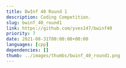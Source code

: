 ```yaml
---
title: BwInf 40 Round 1
description: Coding Competition.
slug: bwinf_40_round1
link: https://github.com/yves147/bwinf40
priority: 7
date: 2021-08-31T00:00:00+00:00
languages: [cpp]
dependencies: []
thumb: ../images/thumbs/bwinf_40_round1.png
---
```


